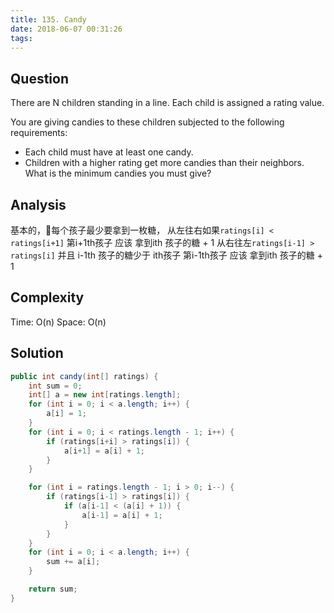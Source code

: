 ```yaml
---
title: 135. Candy
date: 2018-06-07 00:31:26
tags:
---
```

## Question
There are N children standing in a line. Each child is assigned a rating value.

You are giving candies to these children subjected to the following requirements:

- Each child must have at least one candy.
- Children with a higher rating get more candies than their neighbors.
What is the minimum candies you must give?

## Analysis
基本的，每个孩子最少要拿到一枚糖，
从左往右如果`ratings[i] < ratings[i+1]` 第i+1th孩子 应该 拿到ith 孩子的糖 + 1
从右往左`ratings[i-1] > ratings[i]` 并且 i-1th 孩子的糖少于 ith孩子 第i-1th孩子 应该 拿到ith 孩子的糖 + 1

## Complexity
Time: O(n)
Space: O(n)

## Solution
```Java
public int candy(int[] ratings) {
    int sum = 0;
    int[] a = new int[ratings.length];
    for (int i = 0; i < a.length; i++) {
        a[i] = 1;
    }
    for (int i = 0; i < ratings.length - 1; i++) {
        if (ratings[i+i] > ratings[i]) {
            a[i+1] = a[i] + 1;
        }
    }

    for (int i = ratings.length - 1; i > 0; i--) {
        if (ratings[i-1] > ratings[i]) {
            if (a[i-1] < (a[i] + 1)) {
                a[i-1] = a[i] + 1;
            }
        }
    }
    for (int i = 0; i < a.length; i++) {
        sum += a[i];
    }

    return sum;
}
```